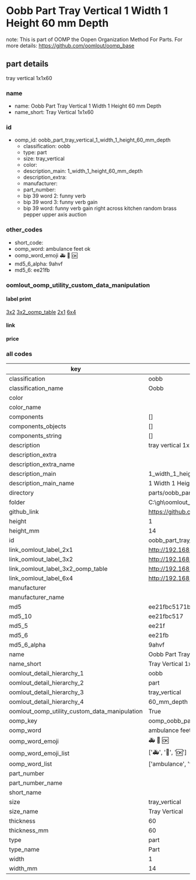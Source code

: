 # Oobb Part Tray Vertical 1 Width 1 Height 60 mm Depth  

note: This is part of OOMP the Oopen Organization Method For Parts. For more details: https://github.com/oomlout/oomp_base

##  part details
  



tray vertical 1x1x60



### name
* name: Oobb Part Tray Vertical 1 Width 1 Height 60 mm Depth
* name_short: Tray Vertical 1x1x60 
### id
* oomp_id: oobb_part_tray_vertical_1_width_1_height_60_mm_depth
  * classification: oobb
  * type: part
  * size: tray_vertical
  * color: 
  * description_main: 1_width_1_height_60_mm_depth
  * description_extra: 
  * manufacturer: 
  * part_number: 
  * bip 39 word 2: funny verb
  * bip 39 word 3: funny verb gain
  * bip 39 word: funny verb gain right across kitchen random brass pepper upper axis auction

### other_codes
* short_code: 
* oomp_word: ambulance feet ok
* oomp_word_emoji :ambulance: :feet: :ok:
* md5_6_alpha: 9ahvf
* md5_6: ee21fb






### oomlout_oomp_utility_custom_data_manipulation
#### label print
[3x2](http://192.168.1.245:1112/?label=oomp%209ahvf)
[3x2_oomp_table](http://192.168.1.108:1112/?label=oomp%209ahvf)
[2x1](http://192.168.1.242:1112/?label=oomp%209ahvf)
[6x4](http://192.168.1.55:1112/?label=oomp%209ahvf)    

#### link

                              

#### price







### all codes 
| key | value |  
| --- | --- |  
| classification | oobb |  
| classification_name | Oobb |  
| color |  |  
| color_name |  |  
| components | [] |  
| components_objects | [] |  
| components_string | [] |  
| description | tray vertical 1x1x60 |  
| description_extra |  |  
| description_extra_name |  |  
| description_main | 1_width_1_height_60_mm_depth |  
| description_main_name | 1 Width 1 Height 60 mm Depth |  
| directory | parts/oobb_part_tray_vertical_1_width_1_height_60_mm_depth |  
| folder | C:\gh\oomlout_oobb_version_4_generated_parts\parts\oobb_part_tray_vertical_1_width_1_height_60_mm_depth |  
| github_link | https://github.com/oomlout/oomlout_oomp_part_src/tree/main/parts/oobb_part_tray_vertical_1_width_1_height_60_mm_depth |  
| height | 1 |  
| height_mm | 14 |  
| id | oobb_part_tray_vertical_1_width_1_height_60_mm_depth |  
| link_oomlout_label_2x1 | http://192.168.1.242:1112/?label=oomp%209ahvf |  
| link_oomlout_label_3x2 | http://192.168.1.245:1112/?label=oomp%209ahvf |  
| link_oomlout_label_3x2_oomp_table | http://192.168.1.108:1112/?label=oomp%209ahvf |  
| link_oomlout_label_6x4 | http://192.168.1.55:1112/?label=oomp%209ahvf |  
| manufacturer |  |  
| manufacturer_name |  |  
| md5 | ee21fbc5171b3635ec012b9cbdbca2f1 |  
| md5_10 | ee21fbc517 |  
| md5_5 | ee21f |  
| md5_6 | ee21fb |  
| md5_6_alpha | 9ahvf |  
| name | Oobb Part Tray Vertical 1 Width 1 Height 60 mm Depth |  
| name_short | Tray Vertical 1x1x60  |  
| oomlout_detail_hierarchy_1 | oobb |  
| oomlout_detail_hierarchy_2 | part |  
| oomlout_detail_hierarchy_3 | tray_vertical |  
| oomlout_detail_hierarchy_4 | 60_mm_depth |  
| oomlout_oomp_utility_custom_data_manipulation | True |  
| oomp_key | oomp_oobb_part_tray_vertical_1_width_1_height_60_mm_depth |  
| oomp_word | ambulance feet ok |  
| oomp_word_emoji | :ambulance: :feet: :ok: |  
| oomp_word_emoji_list | [':ambulance:', ':feet:', ':ok:'] |  
| oomp_word_list | ['ambulance', 'feet', 'ok'] |  
| part_number |  |  
| part_number_name |  |  
| short_name |  |  
| size | tray_vertical |  
| size_name | Tray Vertical |  
| thickness | 60 |  
| thickness_mm | 60 |  
| type | part |  
| type_name | Part |  
| width | 1 |  
| width_mm | 14 |  
